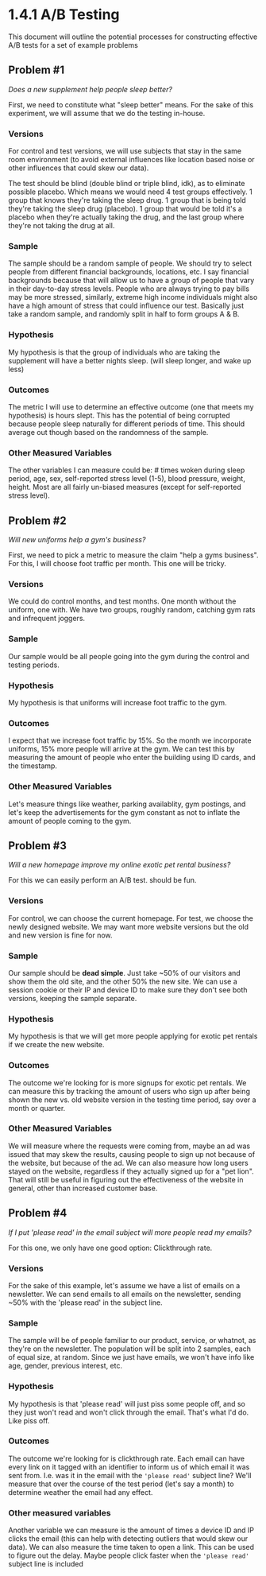 # 1.4.1 A/B Testing

This document will outline the potential processes for constructing effective A/B tests for a set of example problems


## Problem #1

*Does a new supplement help people sleep better?*

First, we need to constitute what "sleep better" means. For the sake of this experiment, we will assume that we do the testing in-house.

### Versions

For control and test versions, we will use subjects that stay in the same room environment (to avoid external influences like location based noise or other influences that could skew our data).

The test should be blind (double blind or triple blind, idk), as to eliminate possible placebo. Which means we would need 4 test groups effectively. 1 group that knows they're taking the sleep drug. 1 group that is being told they're taking the sleep drug (placebo). 1 group that would be told it's a placebo when they're actually taking the drug, and the last group where they're not taking the drug at all.

### Sample

The sample should be a random sample of people. We should try to select people from different financial backgrounds, locations, etc. I say financial backgrounds because that will allow us to have a group of people that vary in their day-to-day stress levels. People who are always trying to pay bills may be more stressed, similarly, extreme high income individuals might also have a high amount of stress that could influence our test. Basically just take a random sample, and randomly split in half to form groups A & B.


### Hypothesis

My hypothesis is that the group of individuals who are taking the supplement will have a better nights sleep. (will sleep longer, and wake up less)

### Outcomes

The metric I will use to determine an effective outcome (one that meets my hypothesis) is hours slept. This has the potential of being corrupted because people sleep naturally for different periods of time. This should average out though based on the randomness of the sample.


### Other Measured Variables

The other variables I can measure could be: # times woken during sleep period, age, sex, self-reported stress level (1-5), blood pressure, weight, height. Most are all fairly un-biased measures (except for self-reported stress level).


## Problem #2

*Will new uniforms help a gym's business?*

First, we need to pick a metric to measure the claim "help a gyms business". For this, I will choose foot traffic per month. This one will be tricky.


### Versions

We could do control months, and test months. One month without the uniform, one with. We have two groups, roughly random, catching gym rats and infrequent joggers.

### Sample

Our sample would be all people going into the gym during the control and testing periods.


### Hypothesis

My hypothesis is that uniforms will increase foot traffic to the gym.

### Outcomes
I expect that we increase foot traffic by 15%. So the month we incorporate uniforms, 15% more people will arrive at the gym. We can test this by measuring the amount of people who enter the building using ID cards, and the timestamp.

### Other Measured Variables
Let's measure things like weather, parking availablity, gym postings, and let's keep the advertisements for the gym constant as not to inflate the amount of people coming to the gym.


## Problem #3

*Will a new homepage improve my online exotic pet rental business?*

For this we can easily perform an A/B test. should be fun.


### Versions

For control, we can choose the current homepage. For test, we choose the newly designed website. We may want more website versions but the old and new version is fine for now.

### Sample

Our sample should be **dead simple**. Just take ~50% of our visitors and show them the old site, and the other 50% the new site. We can use a session cookie or their IP and device ID to make sure they don't see both versions, keeping the sample separate.

### Hypothesis

My hypothesis is that we will get more people applying for exotic pet rentals if we create the new website.

### Outcomes

The outcome we're looking for is more signups for exotic pet rentals. We can measure this by tracking the amount of users who sign up after being shown the new vs. old website version in the testing time period, say over a month or quarter.

### Other Measured Variables

We will measure where the requests were coming from, maybe an ad was issued that may skew the results, causing people to sign up not because of the website, but because of the ad. We can also measure how long users stayed on the website, regardless if they actually signed up for a "pet lion". That will still be useful in figuring out the effectiveness of the website in general, other than increased customer base.

## Problem #4

*If I put 'please read' in the email subject will more people read my emails?*

For this one, we only have one good option: Clickthrough rate.

### Versions

For the sake of this example, let's assume we have a list of emails on a newsletter. We can send emails to all emails on the newsletter, sending ~50% with the 'please read' in the subject line.

### Sample

The sample will be of people familiar to our product, service, or whatnot, as they're on the newsletter. The population will be split into 2 samples, each of equal size, at random. Since we just have emails, we won't have info like age, gender, previous interest, etc.

### Hypothesis

My hypothesis is that 'please read' will just piss some people off, and so they just won't read and won't click through the email. That's what I'd do. Like piss off.

### Outcomes

The outcome we're looking for is clickthrough rate. Each email can have every link on it tagged with an identifier to inform us of which email it was sent from. I.e. was it in the email with the `'please read'` subject line? We'll measure that over the course of the test period (let's say a month) to determine weather the email had any effect.

### Other measured variables

Another variable we can measure is the amount of times a device ID and IP clicks the email (this can help with detecting outliers that would skew our data). We can also measure the time taken to open a link. This can be used to figure out the delay. Maybe people click faster when the `'please read'` subject line is included

